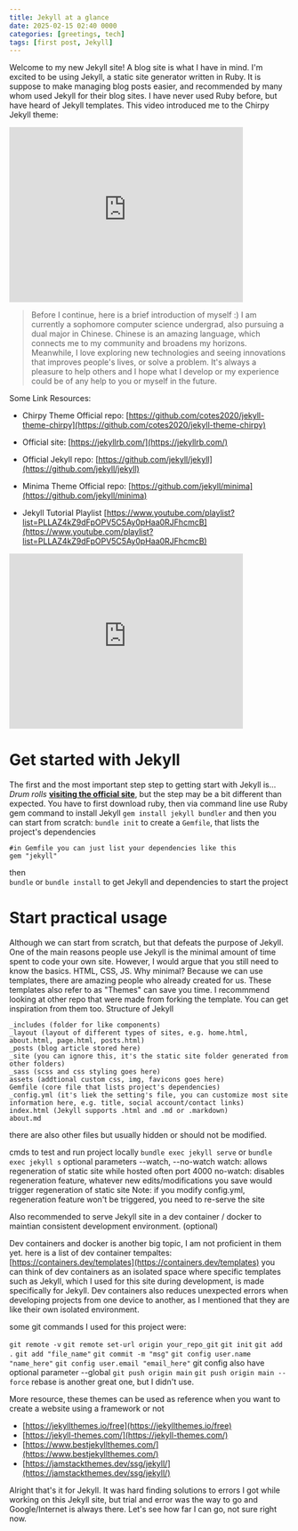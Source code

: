 ```yaml
---
title: Jekyll at a glance
date: 2025-02-15 02:40 0000 
categories: [greetings, tech]
tags: [first post, Jekyll]
---
```


Welcome to my new Jekyll site! A blog site is what I have in mind. I'm excited to be using Jekyll, a static site generator written in Ruby. It is suppose to make managing blog posts easier, and recommended by many whom used Jekyll for their blog sites. I have never used Ruby before, but have heard of Jekyll templates. This video introduced me to the Chirpy Jekyll theme:  
<iframe width="420" height="315" src="https://www.youtube.com/embed/F8iOU1ci19Q?si=b_Sst1NkFSeH1LYh" frameborder="0" allowfullscreen></iframe>


> Before I continue, here is a brief introduction of myself :) 
I am currently a sophomore computer science undergrad, also pursuing a dual major in Chinese. Chinese is an amazing language, which connects me to my community and broadens my horizons. Meanwhile, I love exploring new technologies and seeing innovations that improves people's lives, or solve a problem. It's always a pleasure to help others and I hope what I develop or my experience could be of any help to you or myself in the future. 


Some Link Resources:
- Chirpy Theme Official repo: [https://github.com/cotes2020/jekyll-theme-chirpy](https://github.com/cotes2020/jekyll-theme-chirpy) 
- Official site: [https://jekyllrb.com/](https://jekyllrb.com/)
- Official Jekyll repo: [https://github.com/jekyll/jekyll](https://github.com/jekyll/jekyll)
- Minima Theme Official repo: [https://github.com/jekyll/minima](https://github.com/jekyll/minima)

- Jekyll Tutorial Playlist [https://www.youtube.com/playlist?list=PLLAZ4kZ9dFpOPV5C5Ay0pHaa0RJFhcmcB](https://www.youtube.com/playlist?list=PLLAZ4kZ9dFpOPV5C5Ay0pHaa0RJFhcmcB)
<iframe width="420" height="315" src="https://www.youtube.com/embed/T1itpPvFWHI?&list=PLLAZ4kZ9dFpOPV5C5Ay0pHaa0RJFhcmcB" frameborder="0" allowfullscreen></iframe>

# Get started with Jekyll
The first and the most important step  step to getting start with Jekyll is...
*Drum rolls*
[**visiting the official site**](https://jekyllrb.com/docs/step-by-step/01-setup/), but the step may be a bit different than expected. You have to first download ruby, then via command line use Ruby gem command to install Jekyll
`gem install jekyll bundler`
and then you can start from scratch:
`bundle init` to create a `Gemfile`, that lists the project's dependencies
```
#in Gemfile you can just list your dependencies like this
gem "jekyll"
```
then   
`bundle` or `bundle install` to get Jekyll and dependencies to start the project

# Start practical usage
Although we can start from scratch, but that defeats the purpose of Jekyll. One of the main reasons people use Jekyll is the minimal amount of time spent to code your own site. However, I would argue that you still need to know the basics. HTML, CSS, JS. 
Why minimal? Because we can use templates, there are amazing people who already created for us. These templates also refer to as "Themes" can save you time. I recommmend looking at other repo that were made from forking the template. You can get inspiration from them too. 
Structure of Jekyll
```
_includes (folder for like components)
_layout (layout of different types of sites, e.g. home.html, about.html, page.html, posts.html)
_posts (blog article stored here)
_site (you can ignore this, it's the static site folder generated from other folders)
_sass (scss and css styling goes here)
assets (addtional custom css, img, favicons goes here)
Gemfile (core file that lists project's dependencies)
_config.yml (it's liek the setting's file, you can customize most site information here, e.g. title, social account/contact links)
index.html (Jekyll supports .html and .md or .markdown)
about.md
```
there are also other files but usually hidden or should not be modified. 

cmds to test and run project locally
`bundle exec jekyll serve`
or
`bundle exec jekyll s`
optional parameters --watch, --no-watch
watch: allows regeneration of static site while hosted often port 4000 
no-watch: disables regeneration feature, whatever new edits/modifications you save would trigger regeneration of static site
Note: if you modify config.yml, regeneration feature won't be triggered, you need to re-serve the site

Also recommended to serve Jekyll site in a dev container / docker to maintian consistent development environment. (optional) 

Dev containers and docker is another big topic, I am not proficient in them yet. 
here is a list of dev container tempaltes: [https://containers.dev/templates](https://containers.dev/templates)
you can think of dev containers as an isolated space where specific templates such as Jekyll, which I used for this site during development, is made specifically for Jekyll. Dev containers also reduces unexpected errors when developing projects from one device to another, as I mentioned that they are like their own isolated environment.  

some git commands I used for this project were:

`git remote -v`
`git remote set-url origin your_repo_git`
`git init`
`git add .`
`git add "file_name"`
`git commit -m "msg"`
`git config user.name "name_here"`
`git config user.email "email_here"`
git config also have optional parameter --global
`git push origin main`
`git push origin main --force`
rebase is another great one, but I didn't use.

More resource, these themes can be used as reference when you want to create a website using a framework or not 
- [https://jekyllthemes.io/free](https://jekyllthemes.io/free) 
- [https://jekyll-themes.com/](https://jekyll-themes.com/) 
- [https://www.bestjekyllthemes.com/](https://www.bestjekyllthemes.com/) 
- [https://jamstackthemes.dev/ssg/jekyll/](https://jamstackthemes.dev/ssg/jekyll/) 

Alright that's it for Jekyll. It was hard finding solutions to errors I got while working on this Jekyll site, but trial and error was the way to go and Google/Internet is always there.
Let's see how far I can go, not sure right now. 